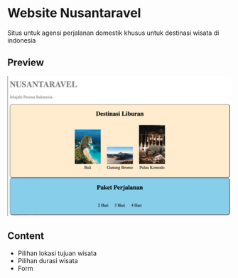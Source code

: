 # Website Nusantaravel

Situs untuk agensi perjalanan domestik khusus untuk destinasi wisata di indonesia

## Preview

![situs nusantaravel](<Screenshot 2024-06-14 at 21.24.26.png>)

## Content

- Pilihan lokasi tujuan wisata
- Pilihan durasi wisata
- Form

